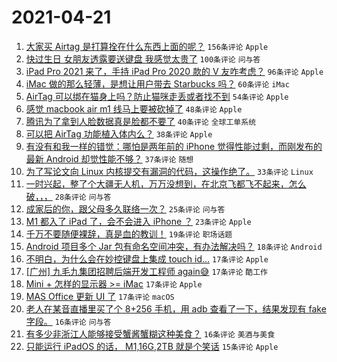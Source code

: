 # 2021-04-21

1. [大家买 Airtag 是打算拴在什么东西上面的呢？](https://www.v2ex.com/t/772070) `156条评论` `Apple`
1. [快过生日 女朋友透露要送键盘 我感觉太贵了](https://www.v2ex.com/t/772120) `100条评论` `问与答`
1. [iPad Pro 2021 来了，手持 iPad Pro 2020 款的 V 友咋考虑？](https://www.v2ex.com/t/772090) `96条评论` `Apple`
1. [iMac 做的那么轻薄，是想让用户带去 Starbucks 吗？](https://www.v2ex.com/t/772065) `60条评论` `iMac`
1. [AirTag 可以绑在猫身上吗？防止猫咪走丢或者找不到](https://www.v2ex.com/t/772152) `54条评论` `Apple`
1. [感觉 macbook air m1 线马上要被砍掉了](https://www.v2ex.com/t/772057) `48条评论` `Apple`
1. [腾讯为了拿到人脸数据真是脸都不要了](https://www.v2ex.com/t/772171) `40条评论` `全球工单系统`
1. [可以把 AirTag 功能植入体内么？](https://www.v2ex.com/t/772127) `38条评论` `Apple`
1. [有没有和我一样的错觉：哪怕是两年前的 iPhone 觉得性能过剩，而刚发布的最新 Android 却觉性能不够？](https://www.v2ex.com/t/772242) `37条评论` `随想`
1. [为了写论文向 Linux 内核提交有漏洞的代码，这操作绝了。](https://www.v2ex.com/t/772319) `33条评论` `Linux`
1. [一时兴起，整了个大疆无人机，万万没想到，在北京飞都飞不起来，怎么破，，，](https://www.v2ex.com/t/772089) `28条评论` `问与答`
1. [成家后的你，跟父母多久联络一次？](https://www.v2ex.com/t/772080) `25条评论` `问与答`
1. [M1 都入了 iPad 了，会不会进入 iPhone ？](https://www.v2ex.com/t/772223) `23条评论` `Apple`
1. [千万不要随便裸辞，真是血的教训！](https://www.v2ex.com/t/772311) `19条评论` `职场话题`
1. [Android 项目多个 Jar 包有命名空间冲突，有办法解决吗？](https://www.v2ex.com/t/772085) `18条评论` `Android`
1. [不明白，为什么会在妙控键盘上集成 touch id...](https://www.v2ex.com/t/772291) `17条评论` `Apple`
1. [[广州] 九毛九集团招聘后端开发工程师 again😅](https://www.v2ex.com/t/772189) `17条评论` `酷工作`
1. [Mini + 怎样的显示器 >= iMac](https://www.v2ex.com/t/772176) `17条评论` `Apple`
1. [MAS Office 更新 UI 了](https://www.v2ex.com/t/772072) `17条评论` `macOS`
1. [老人在某音直播里买了个 8+256 手机，用 adb 查看了一下，结果发现有 fake 字段。](https://www.v2ex.com/t/772267) `16条评论` `问与答`
1. [有多少非浙江人能够接受蟹酱蟹糊这种美食？](https://www.v2ex.com/t/772174) `16条评论` `美酒与美食`
1. [只能运行 iPadOS 的话， M1,16G,2TB 就是个笑话](https://www.v2ex.com/t/772320) `15条评论` `Apple`
